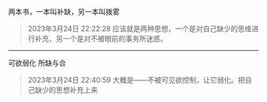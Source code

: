 两本书，一本叫补缺，另一本叫拨雾

> 2023年3月24日 22:22:28 应该就是两种思想，一个是对自己缺少的思维进行补充，另一个是对不被眼前的事务所迷惑。

___
可欲弱化
所缺与合
> 2023年3月24日 22:40:59 大概是——不被可见欲控制，让它弱化。把自己缺少的思想补充上来
